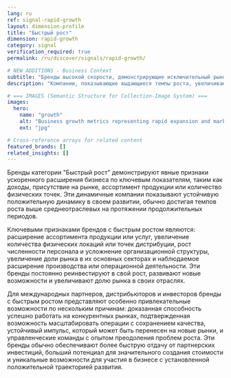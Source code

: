 ```yaml
---
lang: ru
ref: signal-rapid-growth
layout: dimension-profile
title: "Быстрый рост"
dimension: rapid-growth
category: signal
verification_required: true
permalink: /ru/discover/signals/rapid-growth/

# NEW ADDITIONS - Business Context
subtitle: "Бренды высокой скорости, демонстрирующие исключительный рыночный моментум и устойчивое расширение по ключевым бизнес-метрикам"
description: "Компании, показывающие выдающиеся темпы роста, увеличивающую рыночную долю и доказанные способности масштабирования с устоявшимися положительными траекториями."

# === IMAGES (Semantic Structure for Collection-Image System) ===
images:
  hero:
    name: "growth"
    alt: "Business growth metrics representing rapid expansion and market success"
    ext: "jpg"

# Cross-reference arrays for related content
featured_brands: []
related_insights: []
---
```


Бренды категории "Быстрый рост" демонстрируют явные признаки ускоренного расширения бизнеса по ключевым показателям, таким как доходы, присутствие на рынке, ассортимент продукции или количество физических точек. Эти динамичные компании показывают устойчивую положительную динамику в своем развитии, обычно достигая темпов роста выше среднеотраслевых на протяжении продолжительных периодов.

Ключевыми признаками брендов с быстрым ростом являются: расширение ассортимента продукции или услуг, увеличение количества физических локаций или точек дистрибуции, рост численности персонала и усложнение организационной структуры, увеличение доли рынка в их основных секторах и наблюдаемое расширение производства или операционной деятельности. Эти бренды постоянно реинвестируют в свой рост, развивают новые возможности и увеличивают долю рынка в своих отраслях.

Для международных партнеров, дистрибьюторов и инвесторов бренды с быстрым ростом представляют особенно привлекательные возможности по нескольким причинам: доказанная способность успешно работать на конкурентных рынках, подтвержденная возможность масштабировать операции с сохранением качества, устойчивый импульс, который может быть перенесен на новые рынки, и управленческие команды с опытом преодоления проблем роста. Эти бренды обычно обеспечивают более быструю отдачу от партнерских инвестиций, больший потенциал для значительного создания стоимости и уникальные возможности для участия в бизнесе с установленной положительной траекторией развития.
